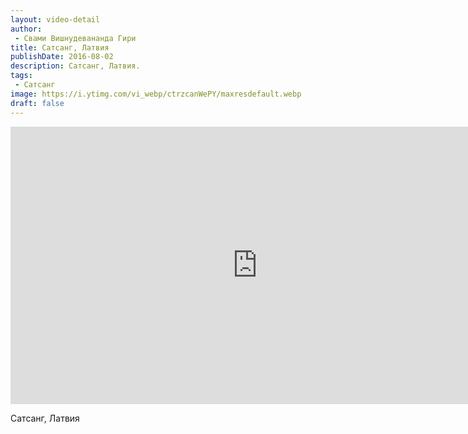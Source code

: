 ```yaml
---
layout: video-detail
author:
 - Свами Вишнудевананда Гири
title: Сатсанг, Латвия
publishDate: 2016-08-02
description: Сатсанг, Латвия. 
tags: 
 - Сатсанг
image: https://i.ytimg.com/vi_webp/ctrzcanWePY/maxresdefault.webp
draft: false
---
```


<iframe width="790" height="444" src="https://www.youtube.com/embed/ctrzcanWePY" frameborder="0" allowfullscreen=""></iframe> 

  Сатсанг, Латвия

  

 